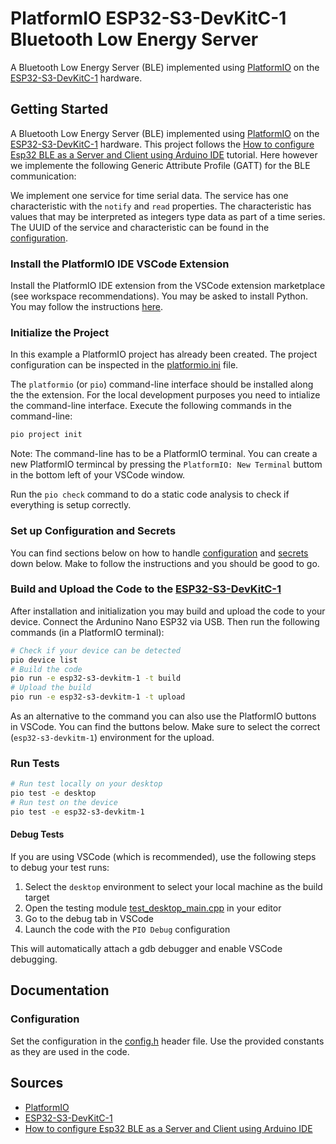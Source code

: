 # PlatformIO ESP32-S3-DevKitC-1 Bluetooth Low Energy Server

A Bluetooth Low Energy Server (BLE) implemented using [PlatformIO] on the [ESP32-S3-DevKitC-1] hardware.


## Getting Started

A Bluetooth Low Energy Server (BLE) implemented using [PlatformIO] on the [ESP32-S3-DevKitC-1] hardware. This project follows the [How to configure Esp32 BLE as a Server and Client using Arduino IDE] tutorial. Here however we implemente the following Generic Attribute Profile (GATT) for the BLE communication:

We implement one service for time serial data. The service has one characteristic with the `notify` and `read` properties. The characteristic has values that may be interpreted as integers type data as part of a time series. The UUID of the service and characteristic can be found in the [configuration](#configuration).


### Install the PlatformIO IDE VSCode Extension

Install the PlatformIO IDE extension from the VSCode extension marketplace (see workspace recommendations). You may be asked to install Python. You may follow the instructions [here](https://docs.platformio.org/en/latest/faq/install-python.html).

### Initialize the Project

In this example a PlatformIO project has already been created. The project configuration can be inspected in the [platformio.ini](./platformio.ini) file.

The `platformio` (or `pio`) command-line interface should be installed along the the extension. For the local development purposes you need to intialize the  command-line interface. Execute the following commands in the command-line:

```bash
pio project init
```

Note: The command-line has to be a PlatformIO terminal. You can create a new PlatformIO termincal by pressing the `PlatformIO: New Terminal` buttom in the bottom left of your VSCode window.

Run the `pio check` command to do a static code analysis to check if everything is setup correctly.

### Set up Configuration and Secrets

You can find sections below on how to handle [configuration](#configuration) and [secrets](#secrets) down below. Make to follow the instructions and you should be good to go.

### Build and Upload the Code to the [ESP32-S3-DevKitC-1]

After installation and initialization you may build and upload the code to your device. Connect the Ardunino Nano ESP32 via USB. Then run the following commands (in a PlatformIO terminal):

```bash
# Check if your device can be detected
pio device list
# Build the code
pio run -e esp32-s3-devkitm-1 -t build
# Upload the build
pio run -e esp32-s3-devkitm-1 -t upload
```

As an alternative to the command you can also use the PlatformIO buttons in VSCode. You can find the buttons below. Make sure to select the correct (`esp32-s3-devkitm-1`) environment for the upload.

### Run Tests

```bash
# Run test locally on your desktop
pio test -e desktop
# Run test on the device
pio test -e esp32-s3-devkitm-1
```

#### Debug Tests

If you are using VSCode (which is recommended), use the following steps to debug your test runs:

1. Select the `desktop` environment to select your local machine as the build target
2. Open the testing module [test_desktop_main.cpp](test/test_desktop/test_desktop_main.cpp) in your editor
3. Go to the debug tab in VSCode
4. Launch the code with the `PIO Debug` configuration


This will automatically attach a gdb debugger and enable VSCode debugging.

## Documentation

### Configuration

Set the configuration in the [config.h](lib/Config/config.h) header file. Use the provided constants as they are used in the code.


## Sources

- [PlatformIO]
- [ESP32-S3-DevKitC-1]
- [How to configure Esp32 BLE as a Server and Client using Arduino IDE]

[PlatformIO]: https://platformio.org/
[ESP32-S3-DevKitC-1]: https://docs.espressif.com/projects/esp-dev-kits/en/latest/esp32s3/esp32-s3-devkitc-1/user_guide_v1.1.html#hardware-reference
[How to configure Esp32 BLE as a Server and Client using Arduino IDE]: https://embeddedthere.com/how-to-configure-esp32-ble-as-a-server-and-client-using-arduino-ide/